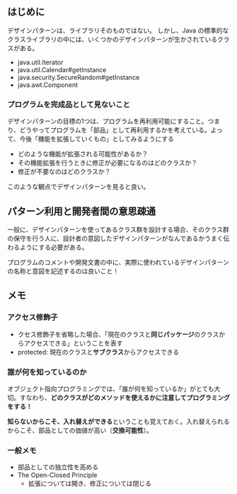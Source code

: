 ## はじめに

デザインパターンは、ライブラリそのものではない。
しかし、Java の標準的なクラスライブラリの中には、いくつかのデザインパターンが生かされているクラスがある。

- java.util.Iterator
- java.util.Calendar#getInstance
- java.security.SecureRandom#getInstance
- java.awt.Component

### プログラムを完成品として見ないこと

デザインパターンの目標の1つは、プログラムを再利用可能にすること。つまり、どうやってプログラムを「部品」として再利用するかを考えている。よって、今後「機能を拡張していくもの」としてみるようにする

- どのような機能が拡張される可能性があるか？
- その機能拡張を行うときに修正が必要になるのはどのクラスか？
- 修正が不要なのはどのクラスか？

このような観点でデザインパターンを見ると良い。

## パターン利用と開発者間の意思疎通
一般に、デザインパターンを使ってあるクラス群を設計する場合、そのクラス群の保守を行う人に、設計者の意図したデザインパターンがなんであるかうまく伝わるようにする必要がある。

プログラムのコメントや開発文書の中に、実際に使われているデザインパターンの名称と意図を記述するのは良いこと！


## メモ

### アクセス修飾子
- クセス修飾子を省略した場合、「現在のクラスと**同じパッケージ**のクラスからアクセスできる」ということを表す
- protected: 現在のクラスと**サブクラス**からアクセスできる

### 誰が何を知っているのか
オブジェクト指向プログラミングでは、「誰が何を知っているか」がとても大切。すなわち、**どのクラスがどのメソッドを使えるかに注意してプログラミングをする！**

**知らないからこそ、入れ替えができる**ということも覚えておく。入れ替えられるからこそ、部品としての価値が高い（**交換可能性**）。

### 一般メモ
- 部品としての独立性を高める
- The Open-Closed Principle
  - 拡張については開き、修正については閉じる



